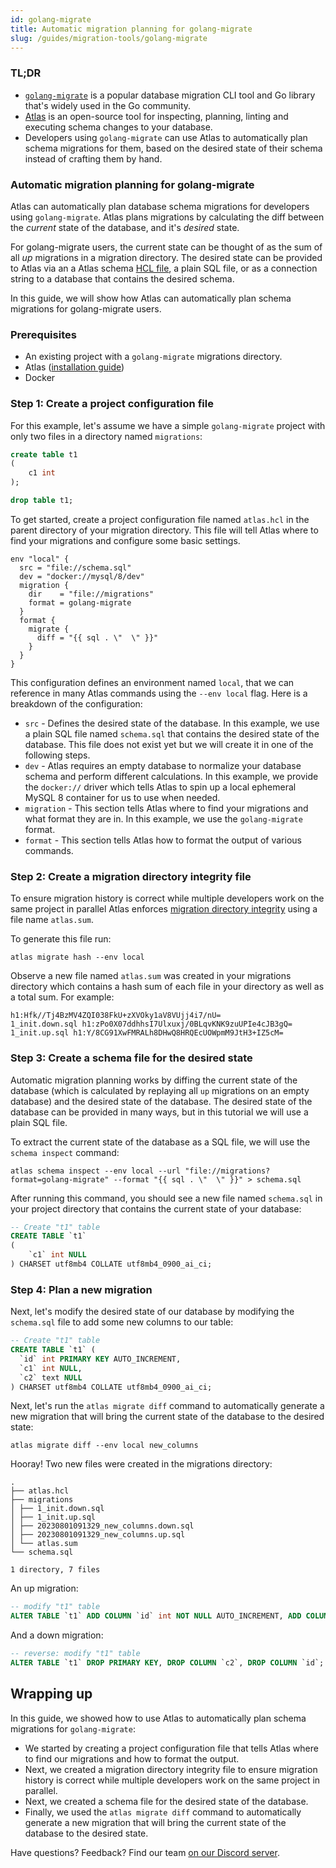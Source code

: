 ```yaml
---
id: golang-migrate
title: Automatic migration planning for golang-migrate
slug: /guides/migration-tools/golang-migrate
---
```


### TL;DR

* [`golang-migrate`](https://github.com/golang-migrate/migrate) is a popular database migration
  CLI tool and Go library that's widely used in the Go community.
* [Atlas](https://atlasgo.io) is an open-source tool for inspecting, planning, linting and
  executing schema changes to your database.
* Developers using `golang-migrate` can use Atlas to automatically plan schema migrations
  for them, based on the desired state of their schema instead of crafting them by hand.

### Automatic migration planning for golang-migrate

Atlas can automatically plan database schema migrations for developers using `golang-migrate`.
Atlas plans migrations by calculating the diff between the _current_ state of the database,
and it's _desired_ state.

For golang-migrate users, the current state can be thought of as the sum of
all _up_ migrations in a migration directory. The desired state can be provided to Atlas
via an a Atlas schema [HCL file](https://atlasgo.io/atlas-schema/hcl), a plain SQL file, or as a
connection string to a database that contains the desired schema.

In this guide, we will show how Atlas can automatically plan schema migrations for
golang-migrate users.

### Prerequisites

* An existing project with a `golang-migrate` migrations directory.
* Atlas ([installation guide](https://atlasgo.io/getting-started/#installation))
* Docker

### Step 1: Create a project configuration file

For this example, let's assume we have a simple `golang-migrate` project with only two files
in a directory named `migrations`:

```sql title=migrations/1_init.up.sql
create table t1
(
    c1 int
);
```

```sql title=migrations/1_init.down.sql
drop table t1;
```

To get started, create a project configuration file named `atlas.hcl` in the parent directory
of your migration directory. This file will tell Atlas where to find your migrations
and configure some basic settings.

```hcl title=atlas.hcl
env "local" {
  src = "file://schema.sql"
  dev = "docker://mysql/8/dev"
  migration {
    dir    = "file://migrations"
    format = golang-migrate
  }
  format {
    migrate {
      diff = "{{ sql . \"  \" }}"
    }
  }
}
```

This configuration defines an environment named `local`, that we can reference in many Atlas
commands using the `--env local` flag. Here is a breakdown of the configuration:

* `src` - Defines the desired state of the database. In this example, we use a plain SQL file
  named `schema.sql` that contains the desired state of the database. This file does not exist
  yet but we will create it in one of the following steps.
* `dev` - Atlas requires an empty database to normalize your database schema and perform
  different calculations. In this example, we provide the `docker://` driver which tells Atlas
  to spin up a local ephemeral MySQL 8 container for us to use when needed.
* `migration` - This section tells Atlas where to find your migrations and what format they are
  in. In this example, we use the `golang-migrate` format.
* `format` - This section tells Atlas how to format the output of various commands.

### Step 2: Create a migration directory integrity file

To ensure migration history is correct while multiple developers work on the same project
in parallel Atlas enforces [migration directory integrity](/concepts/migration-directory-integrity)
using a file name `atlas.sum`.

To generate this file run:

```text
atlas migrate hash --env local
```

Observe a new file named `atlas.sum` was created in your migrations directory
which contains a hash sum of each file in your directory as well as a total sum.
For example:

```text
h1:Hfk//Tj4BzMV4ZQI038FkU+zXVOky1aV8VUjj4i7/nU=
1_init.down.sql h1:zPo0X07ddhhsI7Ulxuxj/0BLqvKNK9zuUPIe4cJB3gQ=
1_init.up.sql h1:Y/8CG91XwFMRALh8DHwQ8HRQEcUOWpmM9JtH3+IZ5cM=
```

### Step 3: Create a schema file for the desired state

Automatic migration planning works by diffing the current state of the database (which is calculated
by replaying all `up` migrations on an empty database) and the desired state of the database. The desired
state of the database can be provided in many ways, but in this tutorial we will use a plain SQL file.

To extract the current state of the database as a SQL file, we will use the `schema inspect` command:

```text
atlas schema inspect --env local --url "file://migrations?format=golang-migrate" --format "{{ sql . \"  \" }}" > schema.sql
```

After running this command, you should see a new file named `schema.sql` in your project directory
that contains the current state of your database:

```sql
-- Create "t1" table
CREATE TABLE `t1`
(
    `c1` int NULL
) CHARSET utf8mb4 COLLATE utf8mb4_0900_ai_ci;
```

### Step 4: Plan a new migration

Next, let's modify the desired state of our database by modifying the `schema.sql` file
to add some new columns to our table:

```sql title=schema.sql {3,5}
-- Create "t1" table 
CREATE TABLE `t1` (
  `id` int PRIMARY KEY AUTO_INCREMENT,
  `c1` int NULL,
  `c2` text NULL
) CHARSET utf8mb4 COLLATE utf8mb4_0900_ai_ci;
```

Next, let's run the `atlas migrate diff` command to automatically generate a new migration
that will bring the current state of the database to the desired state:

```text
atlas migrate diff --env local new_columns
```

Hooray! Two new files were created in the migrations directory:

```text {6-7}
.
├── atlas.hcl
├── migrations
│ ├── 1_init.down.sql
│ ├── 1_init.up.sql
│ ├── 20230801091329_new_columns.down.sql
│ ├── 20230801091329_new_columns.up.sql
│ └── atlas.sum
└── schema.sql

1 directory, 7 files
```

An up migration:

```sql
-- modify "t1" table
ALTER TABLE `t1` ADD COLUMN `id` int NOT NULL AUTO_INCREMENT, ADD COLUMN `c2` text NULL, ADD PRIMARY KEY (`id`);
```

And a down migration:

```sql
-- reverse: modify "t1" table
ALTER TABLE `t1` DROP PRIMARY KEY, DROP COLUMN `c2`, DROP COLUMN `id`;
```

## Wrapping up

In this guide, we showed how to use Atlas to automatically plan schema migrations for
`golang-migrate`:

* We started by creating a project configuration file that tells Atlas where to find our migrations and how to format
  the output.
* Next, we created a migration directory integrity file to ensure migration history is correct while multiple developers
  work on the same project in parallel.
* Next, we created a schema file for the desired state of the database.
* Finally, we used the `atlas migrate diff` command to automatically generate a new migration that will bring the
  current state of the database to the desired state. 

Have questions? Feedback? Find our team [on our Discord server](https://discord.gg/zZ6sWVg6NT).
